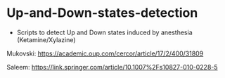 # Up-and-Down-states-detection

* Scripts to detect Up and Down states induced by anesthesia (Ketamine/Xylazine)

Mukovski:          https://academic.oup.com/cercor/article/17/2/400/31809

Saleem:            https://link.springer.com/article/10.1007%2Fs10827-010-0228-5
